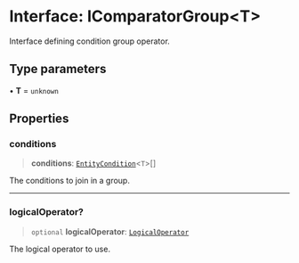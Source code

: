 # Interface: IComparatorGroup\<T\>

Interface defining condition group operator.

## Type parameters

• **T** = `unknown`

## Properties

### conditions

> **conditions**: [`EntityCondition`](../type-aliases/EntityCondition.md)\<`T`\>[]

The conditions to join in a group.

***

### logicalOperator?

> `optional` **logicalOperator**: [`LogicalOperator`](../type-aliases/LogicalOperator.md)

The logical operator to use.
